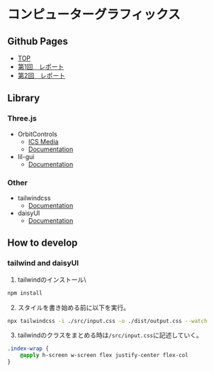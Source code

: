 # コンピューターグラフィックス

## Github Pages
- [TOP](https://ryomanden.github.io/CG_class/)
- [第1回　レポート](https://ryomanden.github.io/CG_class/report1.html)
- [第2回　レポート](https://ryomanden.github.io/CG_class/report2.html)

## Library
### Three.js
- OrbitControls
  - [ICS Media](https://ics.media/tutorial-three/camera_orbitcontrols/)
  - [Documentation](https://threejs.org/docs/#examples/en/controls/OrbitControls)
- lil-gui
  - [Documentation](https://lil-gui.georgealways.com/)
### Other
- tailwindcss
  - [Documentation](https://tailwindcss.com/docs/installation)
- daisyUI
  - [Documentation](https://daisyui.com/)

## How to develop
### tailwind and daisyUI
1. tailwindのインストール\
```bash
npm install
```
2. スタイルを書き始める前に以下を実行。
```bash
npx tailwindcss -i ./src/input.css -o ./dist/output.css --watch
```
3. tailwindのクラスをまとめる時は`/src/input.css`に記述していく。
```css
.index-wrap {
    @apply h-screen w-screen flex justify-center flex-col
}
```